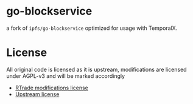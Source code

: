 # go-blockservice

a fork of `ipfs/go-blockservice` optimized for usage with TemporalX.

# License

All original code is licensed as it is upstream, modifications are licensed under AGPL-v3 and will be marked accordingly

* [RTrade modifications license](LICENSE.orig)
* [Upstream license](LICENSE.orig)
